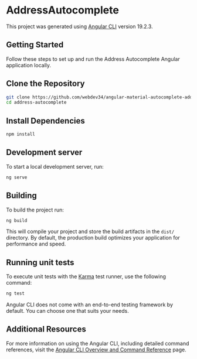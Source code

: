 # AddressAutocomplete

This project was generated using [Angular CLI](https://github.com/angular/angular-cli) version 19.2.3.

## Getting Started

Follow these steps to set up and run the Address Autocomplete Angular application locally.

## Clone the Repository

```bash
git clone https://github.com/webdev34/angular-material-autocomplete-address-search.git
cd address-autocomplete
```

## Install Dependencies

```bash
npm install
```

## Development server

To start a local development server, run:

```bash
ng serve
```
## Building

To build the project run:

```bash
ng build
```

This will compile your project and store the build artifacts in the `dist/` directory. By default, the production build optimizes your application for performance and speed.

## Running unit tests

To execute unit tests with the [Karma](https://karma-runner.github.io) test runner, use the following command:

```bash
ng test
```

Angular CLI does not come with an end-to-end testing framework by default. You can choose one that suits your needs.

## Additional Resources

For more information on using the Angular CLI, including detailed command references, visit the [Angular CLI Overview and Command Reference](https://angular.dev/tools/cli) page.
